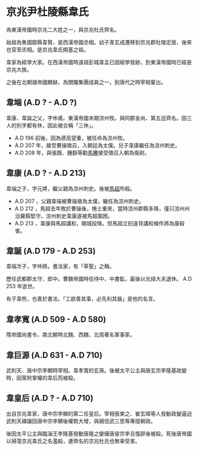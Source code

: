 ﻿# 京兆尹杜陵縣韋氏

為東漢帝國時京兆二大姓之一，與京兆杜氏齊名。

始祖為魯國鄒縣韋賢，是西漢帝國丞相。幼子韋玄成遷移到京兆郡杜陵定居，後來也官至丞相。是京兆韋氏開基之祖。

韋家為經學大家。在西漢帝國時遠祖彭城韋孟已因經學發跡，到東漢帝國時已經是京兆大族。

之後在北朝諸帝國顯赫，為關隴集團成員之一，到唐代之時宰相輩出。

## 韋端 (A.D ? - A.D ?)

韋康、韋誕之父，字休甫。東漢帝國末期涼州牧。與同郡金尚、第五巡齊名。因三人的別字都有休，因此被合稱「三休」。

- A.D 196 前後，因為德高望重，被任命為涼州牧。
- A.D 207 年，接受曹操徵召，入朝廷為太僕。兒子韋康繼任為涼州刺史。
- A.D 208 年，與張既、鍾繇等勸[馬騰](../../FuFeng/Maoling/MaTeng.md)接受徵召入朝為衛尉。


## 韋康 (A.D ? - A.D 213)

韋端之子，字元將，繼父親為涼州刺史。後被[馬超](../../FuFeng/Maoling/MaChao.md)所殺。

- A.D 207 ，父親韋端被曹操徵為太僕，繼任為涼州刺史。
- A.D 212 ，馬超去年敗於曹操後，捲土重來，當時涼州郡縣多降，僅只涼州州治冀縣堅守。涼州刺史韋康遂被馬超圍困。
- A.D 213 ，韋康與馬超講和，開城投降。但馬超立刻違背講和條件將為康殺害。


## 韋誕 (A.D 179 - A.D 253)

韋端次子，字仲將。書法家，有「草聖」之稱。

歷任武都郡太守、郎中。曹魏帝國時任侍中、中書監，最後以光祿大夫退休。 A.D 253 年逝世。

有子韋熊，也善於書法。「工欲善其事，必先利其器」是他的名言。


## 韋孝寬 (A.D 509 - A.D 580)

隋帝國尚書令，南北朝時北魏、西魏、北周著名軍事家。

## 韋巨源 (A.D 631 - A.D 710)

武則天、唐中宗李顯時宰相。韋孝寬的玄孫。後被太平公主與唐玄宗李隆基政變時，因黨附掌權的韋后而被殺。

## 韋皇后 (A.D ? - A.D 710)

出自京兆韋家，唐中宗李顯的第二任皇后。宰相張柬之、崔玄暐等人發動政變逼迫武則天禪讓回唐中宗李顯後權勢大增，與親信武三思等專擅朝政。

後因太平公主與臨淄王李隆基發動唐隆之變擁唐睿宗李旦復辟後被殺。死後唐帝國以掃蕩京兆韋氏之名濫殺，連齊名的京兆杜氏也無辜受害。



